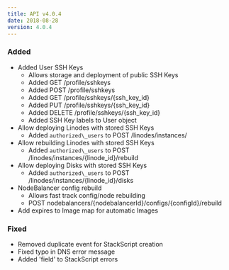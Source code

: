 ```yaml
---
title: API v4.0.4
date: 2018-08-28
version: 4.0.4
---
```


### Added

* Added User SSH Keys
  * Allows storage and deployment of public SSH Keys
  * Added GET /profile/sshkeys
  * Added POST /profile/sshkeys
  * Added GET /profile/sshkeys/{ssh\_key\_id}
  * Added PUT /profile/sshkeys/{ssh\_key\_id}
  * Added DELETE /profile/sshkeys/{ssh\_key\_id}
  * Added SSH Key labels to User object
* Allow deploying Linodes with stored SSH Keys
  * Added `authorized\_users` to POST /linodes/instances/
* Allow rebuilding Linodes with stored SSH Keys
  * Added `authorized\_users` to POST /linodes/instances/{linode\_id}/rebuild
* Allow deploying Disks with stored SSH Keys
  * Added `authorized\_users` to POST /linodes/instances/{linode\_id}/disks
* NodeBalancer config rebuild
  * Allows fast track config/node rebuilding
  * POST nodebalancers/{nodebalancerId}/configs/{configId}/rebuild
* Add expires to Image map for automatic Images

### Fixed

* Removed duplicate event for StackScript creation
* Fixed typo in DNS error message
* Added 'field' to StackScript errors
